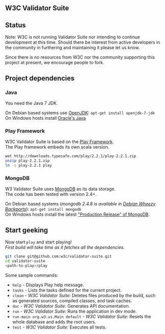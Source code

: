 W3C Validator Suite
---------------

## Status

Note: W3C is not running Validator Suite nor intending to continue development at this time.  Should there be interest from active developers in the community in furthering and maintaining it please let us know.

Since there is no resources from W3C nor the community supporting this project at present, we encourage people to fork.

## Project dependencies

### Java

You need the Java 7 JDK.

On Debian based systems use [OpenJDK](http://openjdk.java.net/): `apt-get install openjdk-7-jdk`  
On Windows hosts install [Oracle's Java](http://www.oracle.com/technetwork/java/javase/downloads/index.html)

### Play Framework

W3C Validator Suite is based on the [Play Framework](http://www.playframework.com/).  
The Play framework embeds its own scala version.

```bash
wet http://downloads.typesafe.com/play/2.2.1/play-2.2.1.zip
unzip play-2.2.1.zip
ln -s play-2.2.1 play
```

### MongoDB

W3 Validator Suite uses [MongoDB](http://www.mongodb.org/) as its data storage.  
The code has been tested with version 2.4+.

On Debian based systems (_mongodb 2.4.8 is available in [Debian Wheezy Backports](http://packages.debian.org/wheezy-backports/mongodb)_): `apt-get install mongodb`  
On Windows hosts install the latest ["Production Release" of MongoDB](http://www.mongodb.org/downloads).

## Start geeking

Now start `play` and start playing!  
_First build will take time as it fetches all the dependencies._

```bash
git clone git@github.com:w3c/validator-suite.git
cd validator-suite
<path-to-play>/play
```

Some sample commands:
* `help` - Displays Play help message.
* `tasks` - Lists the tasks defined for the current project.
* `clean` - _W3C Validator Suite:_ Deletes files produced by the build, such as generated sources, compiled classes, and task caches.
* `doc` - _W3C Validator Suite:_ Generates API documentation.
* `run` - _W3C Validator Suite:_ Runs the application in dev mode.
* `run-main org.w3.vs.Main default` - _W3C Validator Suite:_ Resets the whole database and adds the root users.
* `test` - _W3C Validator Suite:_ Executes all tests.
